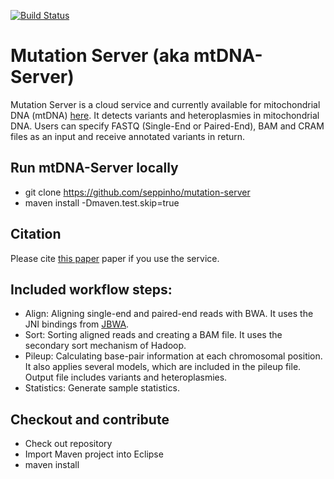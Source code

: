 [![Build Status](https://travis-ci.org/seppinho/mutation-server.svg?branch=master)](https://travis-ci.org/seppinho/mutation-server)

# Mutation Server (aka mtDNA-Server)

Mutation Server is a cloud service and currently available for mitochondrial DNA (mtDNA) [here](https://mtdna-server.uibk.ac.at). It detects variants and heteroplasmies in mitochondrial DNA. Users can specify FASTQ (Single-End or Paired-End), BAM and CRAM files as an input and receive annotated variants in return. 


## Run mtDNA-Server locally
* git clone https://github.com/seppinho/mutation-server
* maven install -Dmaven.test.skip=true

## Citation


Please cite [this paper](http://nar.oxfordjournals.org/content/early/2016/04/15/nar.gkw247.full) paper if you use the service.



## Included workflow steps:

* Align: Aligning single-end and paired-end reads with BWA. It uses the JNI bindings from [JBWA](https://github.com/lindenb/jbwa). 
* Sort: Sorting aligned reads and creating a BAM file. It uses the secondary sort mechanism of Hadoop. 
* Pileup: Calculating base-pair information at each chromosomal position. It also applies several models, which are included in the pileup file. Output file includes variants and heteroplasmies.
* Statistics: Generate sample statistics.

## Checkout and contribute

* Check out repository  
* Import Maven project into Eclipse
* maven install